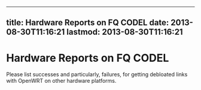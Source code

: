 
---
title: Hardware Reports on FQ CODEL
date: 2013-08-30T11:16:21
lastmod: 2013-08-30T11:16:21
---
Hardware Reports on FQ CODEL
============================

Please list successes and particularly, failures, for getting debloated
links with OpenWRT on other hardware platforms.
